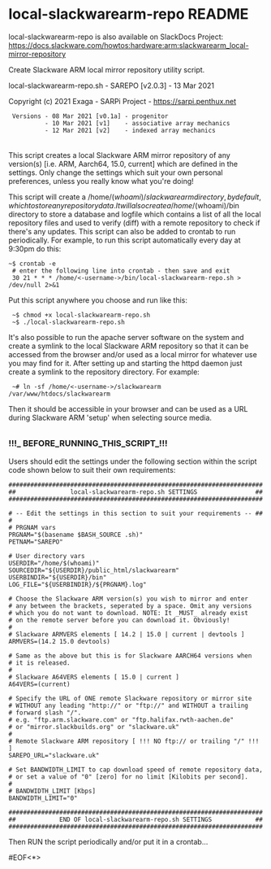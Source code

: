 # local-slackwarearm-repo README

 local-slackwarearm-repo is also available on SlackDocs Project:   
 https://docs.slackware.com/howtos:hardware:arm:slackwarearm_local-mirror-repository

 Create Slackware ARM local mirror repository utility script.

 local-slackwarearm-repo.sh - SAREPO [v2.0.3] -  13 Mar 2021

 Copyright (c) 2021 Exaga - SARPi Project - https://sarpi.penthux.net
```
 Versions - 08 Mar 2021 [v0.1a] - progenitor   
          - 10 Mar 2021 [v1]    - associative array mechanics    
          - 12 Mar 2021 [v2]    - indexed array mechanics   
```
######

 This script creates a local Slackware ARM mirror repository of any 
 version(s) [i.e. ARM, Aarch64, 15.0, current] which are defined in 
 the settings. Only change the settings which suit your own personal 
 preferences, unless you really know what you're doing!

 This script will create a /home/$(whoami)/slackwarearm directory, by 
 default, which to store any repository data. It will also create a 
 /home/$(whoami)/bin directory to store a database and logfile which 
 contains a list of all the local repository files and used to verify 
 (diff) with a remote repository to check if there's any updates. This 
 script can also be added to crontab to run periodically. For example, 
 to run this script automatically every day at 9:30pm do this:
 ```
 ~$ crontab -e
  # enter the following line into crontab - then save and exit
  30 21 * * * /home/<-username->/bin/local-slackwarearm-repo.sh > /dev/null 2>&1
```
 Put this script anywhere you choose and run like this:
```
 ~$ chmod +x local-slackwarearm-repo.sh 
 ~$ ./local-slackwarearm-repo.sh
```
 It's also possible to run the apache server software on the system and 
 create a symlink to the local Slackware ARM repository so that it can 
 be accessed from the browser and/or used as a local mirror for whatever 
 use you may find for it. After setting up and starting the httpd daemon 
 just create a symlink to the repository directory. For example: 
```
 ~# ln -sf /home/<-username->/slackwarearm /var/www/htdocs/slackwarearm
```
 Then it should be accessible in your browser and can be used as a URL 
 during Slackware ARM 'setup' when selecting source media. 

 ######

### !!!_ BEFORE_RUNNING_THIS_SCRIPT_!!! ###

 Users should edit the settings under the following section within the 
 script code shown below to suit their own requirements: 
```
######################################################################
##               local-slackwarearm-repo.sh SETTINGS                ##
######################################################################

# -- Edit the settings in this section to suit your requirements -- ##
#
# PRGNAM vars
PRGNAM="$(basename $BASH_SOURCE .sh)"
PETNAM="SAREPO"

# User directory vars
USERDIR="/home/$(whoami)"
SOURCEDIR="${USERDIR}/public_html/slackwarearm"
USERBINDIR="${USERDIR}/bin"
LOG_FILE="${USERBINDIR}/${PRGNAM}.log"

# Choose the Slackware ARM version(s) you wish to mirror and enter 
# any between the brackets, seperated by a space. Omit any versions 
# which you do not want to download. NOTE: It _MUST_ already exist
# on the remote server before you can download it. Obviously! 
#
# Slackware ARMVERS elements [ 14.2 | 15.0 | current | devtools ]
ARMVERS=(14.2 15.0 devtools)

# Same as the above but this is for Slackware AARCH64 versions when 
# it is released.
#
# Slackware A64VERS elements [ 15.0 | current ]
A64VERS=(current)

# Specify the URL of ONE remote Slackware repository or mirror site
# WITHOUT any leading "http://" or "ftp://" and WITHOUT a trailing 
# forward slash "/".
# e.g. "ftp.arm.slackware.com" or "ftp.halifax.rwth-aachen.de"
# or "mirror.slackbuilds.org" or "slackware.uk"
#
# Remote Slackware ARM repository [ !!! NO ftp:// or trailing "/" !!! ]
SAREPO_URL="slackware.uk"

# Set BANDWIDTH_LIMIT to cap download speed of remote repository data, 
# or set a value of "0" [zero] for no limit [Kilobits per second].
#
# BANDWIDTH_LIMIT [Kbps]
BANDWIDTH_LIMIT="0"

######################################################################
##            END OF local-slackwarearm-repo.sh SETTINGS            ##
######################################################################
```

Then RUN the script periodically and/or put it in a crontab...

#EOF<*>
